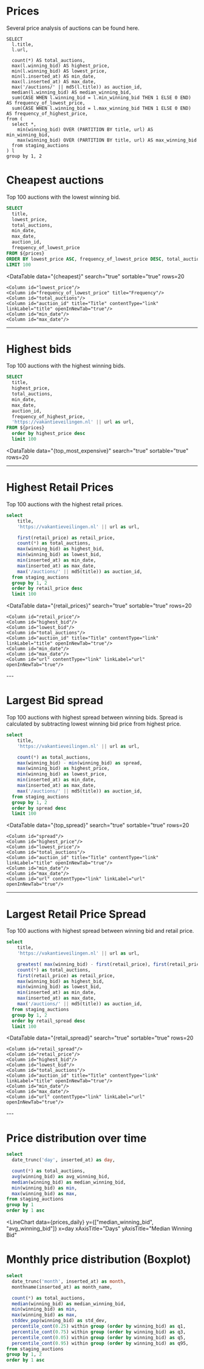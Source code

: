 # Prices

Several price analysis of auctions can be found here.

``` prices
SELECT
  l.title,
  l.url,

  count(*) AS total_auctions,
  max(l.winning_bid) AS highest_price,
  min(l.winning_bid) AS lowest_price,
  min(l.inserted_at) AS min_date,
  max(l.inserted_at) AS max_date,
  max('/auctions/' || md5(l.title)) as auction_id,
  median(l.winning_bid) AS median_winning_bid,
  sum(CASE WHEN l.winning_bid = l.min_winning_bid THEN 1 ELSE 0 END) AS frequency_of_lowest_price,
  sum(CASE WHEN l.winning_bid = l.max_winning_bid THEN 1 ELSE 0 END) AS frequency_of_highest_price,
from (
  select *,
    min(winning_bid) OVER (PARTITION BY title, url) AS min_winning_bid,
    max(winning_bid) OVER (PARTITION BY title, url) AS max_winning_bid
  from staging_auctions
) l
group by 1, 2
```

# Cheapest auctions

Top 100 auctions with the lowest winning bid.

```sql cheapest
SELECT
  title,
  lowest_price,
  total_auctions,
  min_date,
  max_date,
  auction_id,
  frequency_of_lowest_price
FROM ${prices}
ORDER BY lowest_price ASC, frequency_of_lowest_price DESC, total_auctions DESC
LIMIT 100
```

<DataTable
  data="{cheapest}"
  search="true"
  sortable="true"
  rows=20
>
    <Column id="lowest_price"/>
    <Column id="frequency_of_lowest_price" title="Frequency"/>
    <Column id="total_auctions"/>
    <Column id="auction_id" title="Title" contentType="link" linkLabel="title" openInNewTab="true"/>
    <Column id="min_date"/>
    <Column id="max_date"/>
</DataTable>

---

# Highest bids

Top 100 auctions with the highest winning bids.

```sql top_most_expensive
SELECT
  title,
  highest_price,
  total_auctions,
  min_date,
  max_date,
  auction_id,
  frequency_of_highest_price,
  'https://vakantieveilingen.nl' || url as url,
FROM ${prices}
  order by highest_price desc
  limit 100
```

<DataTable
  data="{top_most_expensive}"
  search="true"
  sortable="true"
  rows=20
>
  <Column id="highest_price"/>
  <Column id="frequency_of_highest_price" title="Frequency"/>
  <Column id="total_auctions"/>
  <Column id="auction_id" title="Title" contentType="link" linkLabel="title" openInNewTab="true"/>
  <Column id="min_date"/>
  <Column id="max_date"/>
  <Column id="url" contentType="link" linkLabel="url" openInNewTab="true"/>
</DataTable>

---

# Highest Retail Prices

Top 100 auctions with the highest retail prices.

```sql retail_prices
select
    title,
    'https://vakantieveilingen.nl' || url as url,

    first(retail_price) as retail_price,
    count(*) as total_auctions,
    max(winning_bid) as highest_bid,
    min(winning_bid) as lowest_bid,
    min(inserted_at) as min_date,
    max(inserted_at) as max_date,
    max('/auctions/' || md5(title)) as auction_id,
  from staging_auctions
  group by 1, 2
  order by retail_price desc
  limit 100
```

<DataTable
  data="{retail_prices}"
  search="true"
  sortable="true"
  rows=20
>
    <Column id="retail_price"/>
    <Column id="highest_bid"/>
    <Column id="lowest_bid"/>
    <Column id="total_auctions"/>
    <Column id="auction_id" title="Title" contentType="link" linkLabel="title" openInNewTab="true"/>
    <Column id="min_date"/>
    <Column id="max_date"/>
    <Column id="url" contentType="link" linkLabel="url" openInNewTab="true"/>
</DataTable>
---

# Largest Bid spread

Top 100 auctions with highest spread between winning bids. Spread is calculated by subtracting lowest winning bid price from highest price.

```sql top_spread
select
    title,
    'https://vakantieveilingen.nl' || url as url,

    count(*) as total_auctions,
    max(winning_bid) - min(winning_bid) as spread,
    max(winning_bid) as highest_price,
    min(winning_bid) as lowest_price,
    min(inserted_at) as min_date,
    max(inserted_at) as max_date,
    max('/auctions/' || md5(title)) as auction_id,
  from staging_auctions
  group by 1, 2
  order by spread desc
  limit 100
```

<DataTable
  data="{top_spread}"
  search="true"
  sortable="true"
  rows=20
>
    <Column id="spread"/>
    <Column id="highest_price"/>
    <Column id="lowest_price"/>
    <Column id="total_auctions"/>
    <Column id="auction_id" title="Title" contentType="link" linkLabel="title" openInNewTab="true"/>
    <Column id="min_date"/>
    <Column id="max_date"/>
    <Column id="url" contentType="link" linkLabel="url" openInNewTab="true"/>
</DataTable>

---

# Largest Retail Price Spread

Top 100 auctions with highest spread between winning bid and retail price.

```sql retail_spread
select
    title,
    'https://vakantieveilingen.nl' || url as url,

    greatest( max(winning_bid) - first(retail_price), first(retail_price) - min(winning_bid)) as retail_spread,
    count(*) as total_auctions,
    first(retail_price) as retail_price,
    max(winning_bid) as highest_bid,
    min(winning_bid) as lowest_bid,
    min(inserted_at) as min_date,
    max(inserted_at) as max_date,
    max('/auctions/' || md5(title)) as auction_id,
  from staging_auctions
  group by 1, 2
  order by retail_spread desc
  limit 100
```

<DataTable
  data="{retail_spread}"
  search="true"
  sortable="true"
  rows=20
>
    <Column id="retail_spread"/>
    <Column id="retail_price"/>
    <Column id="highest_bid"/>
    <Column id="lowest_bid"/>
    <Column id="total_auctions"/>
    <Column id="auction_id" title="Title" contentType="link" linkLabel="title" openInNewTab="true"/>
    <Column id="min_date"/>
    <Column id="max_date"/>
    <Column id="url" contentType="link" linkLabel="url" openInNewTab="true"/>
</DataTable>
---

# Price distribution over time

```sql prices_daily
select
  date_trunc('day', inserted_at) as day,

  count(*) as total_auctions,
  avg(winning_bid) as avg_winning_bid,
  median(winning_bid) as median_winning_bid,
  min(winning_bid) as min,
  max(winning_bid) as max,
from staging_auctions
group by 1
order by 1 asc
```

<LineChart 
    data={prices_daily} 
    y={["median_winning_bid", "avg_winning_bid"]}
    x=day 
    xAxisTitle="Days" 
    yAxisTitle="Median Winning Bid" 
>
</LineChart>


# Monthly price distribution (Boxplot)

```sql prices_monthly
select
  date_trunc('month', inserted_at) as month,
  monthname(inserted_at) as month_name,

  count(*) as total_auctions,
  median(winning_bid) as median_winning_bid,
  min(winning_bid) as min,
  max(winning_bid) as max,
  stddev_pop(winning_bid) as std_dev,
  percentile_cont(0.25) within group (order by winning_bid) as q1,
  percentile_cont(0.75) within group (order by winning_bid) as q3,
  percentile_cont(0.05) within group (order by winning_bid) as q5,
  percentile_cont(0.95) within group (order by winning_bid) as q95,
from staging_auctions
group by 1, 2
order by 1 asc
```

<BoxPlot
    data={prices_monthly}
    name=month_name
    midpoint=median_winning_bid
    min=min
    max=max
    intervalBottom=q5
    intervalTop=q95
/>